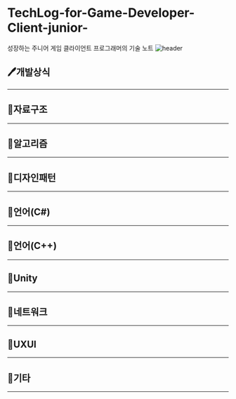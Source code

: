 # TechLog-for-Game-Developer-Client-junior-
성장하는 주니어 게임 클라이언트 프로그래머의 기술 노트
![header](https://capsule-render.vercel.app/api?type=Rect&color=b42ace2e&height=150&section=header&text=Tech%20Log%20for%20Game%20Client%20Developer(junior)🙂&fontSize=25&fontColor=a245b4)   
## 🖊개발상식
***
## 🐇자료구조
***
## 🐇알고리즘
***
## 🐇디자인패턴
***
## 🐇언어(C#)
***
## 🐇언어(C++)
***
## 🐇Unity
***
## 🐇네트워크
***
## 🐇UXUI
***
## 🐇기타
***
